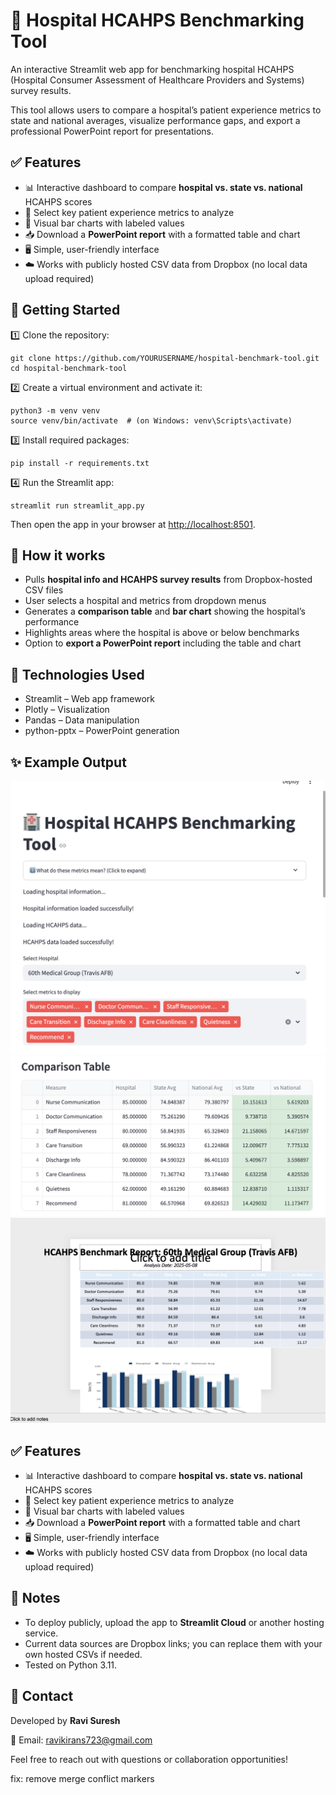 # 🏥 Hospital HCAHPS Benchmarking Tool

An interactive Streamlit web app for benchmarking hospital HCAHPS (Hospital Consumer Assessment of Healthcare Providers and Systems) survey results.

This tool allows users to compare a hospital’s patient experience metrics to state and national averages, visualize performance gaps, and export a professional PowerPoint report for presentations.

 
## ✅ Features

* 📊 Interactive dashboard to compare **hospital vs. state vs. national** HCAHPS scores
* 📝 Select key patient experience metrics to analyze
* 🎨 Visual bar charts with labeled values
* 📥 Download a **PowerPoint report** with a formatted table and chart
* 🖥️ Simple, user-friendly interface
* ☁️ Works with publicly hosted CSV data from Dropbox (no local data upload required)

## 🚀 Getting Started

1️⃣ Clone the repository:

```
git clone https://github.com/YOURUSERNAME/hospital-benchmark-tool.git
cd hospital-benchmark-tool
```

2️⃣ Create a virtual environment and activate it:

```
python3 -m venv venv
source venv/bin/activate  # (on Windows: venv\Scripts\activate)
```

3️⃣ Install required packages:

```
pip install -r requirements.txt
```

4️⃣ Run the Streamlit app:

```
streamlit run streamlit_app.py
```

Then open the app in your browser at [http://localhost:8501](http://localhost:8501).

## 📝 How it works

* Pulls **hospital info and HCAHPS survey results** from Dropbox-hosted CSV files
* User selects a hospital and metrics from dropdown menus
* Generates a **comparison table** and **bar chart** showing the hospital’s performance
* Highlights areas where the hospital is above or below benchmarks
* Option to **export a PowerPoint report** including the table and chart

## 📄 Technologies Used

* Streamlit – Web app framework
* Plotly – Visualization
* Pandas – Data manipulation
* python-pptx – PowerPoint generation

## ✨ Example Output

![App Screenshot 1](app_screenshot1.png)
![App Chart Screenshot 2](appchart_screenshot2.png)
![App Table Screenshot 3](apptable_screenshot3.png)



## ✅ Features

- 📊 Interactive dashboard to compare **hospital vs. state vs. national** HCAHPS scores
- 📝 Select key patient experience metrics to analyze
- 🎨 Visual bar charts with labeled values
- 📥 Download a **PowerPoint report** with a formatted table and chart
- 🖥️ Simple, user-friendly interface
- ☁️ Works with publicly hosted CSV data from Dropbox (no local data upload required)


## 📝 Notes

* To deploy publicly, upload the app to **Streamlit Cloud** or another hosting service.
* Current data sources are Dropbox links; you can replace them with your own hosted CSVs if needed.
* Tested on Python 3.11.

## 💬 Contact

Developed by **Ravi Suresh**

📧 Email: [ravikirans723@gmail.com](mailto:ravikirans723@gmail.com)

Feel free to reach out with questions or collaboration opportunities!


fix: remove merge conflict markers

